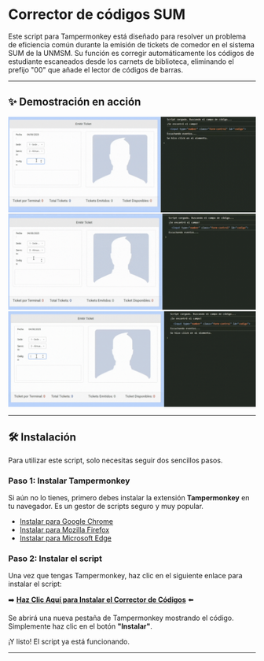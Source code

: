 #  Corrector de códigos SUM

Este script para Tampermonkey está diseñado para resolver un problema de eficiencia común durante la emisión de tickets de comedor en el sistema SUM de la UNMSM. Su función es corregir automáticamente los códigos de estudiante escaneados desde los carnets de biblioteca, eliminando el prefijo "00" que añade el lector de códigos de barras.

---

## ✨ Demostración en acción

![Demostración del Script 1](https://github.com/frank777ch/uicdreams/blob/main/media/demo1.gif?raw=true)
![Demostración del Script 2](https://github.com/frank777ch/uicdreams/blob/main/media/demo2.gif?raw=true)
![Demostración del Script 3](https://github.com/frank777ch/uicdreams/blob/main/media/demo3.gif?raw=true)

---

## 🛠️ Instalación

Para utilizar este script, solo necesitas seguir dos sencillos pasos.

### Paso 1: Instalar Tampermonkey

Si aún no lo tienes, primero debes instalar la extensión **Tampermonkey** en tu navegador. Es un gestor de scripts seguro y muy popular.

*   [Instalar para Google Chrome](https://chrome.google.com/webstore/detail/tampermonkey/dhdgffkkebhmkfjojejmpbldmpobfkfo)
*   [Instalar para Mozilla Firefox](https://addons.mozilla.org/es/firefox/addon/tampermonkey/)
*   [Instalar para Microsoft Edge](https://microsoftedge.microsoft.com/addons/detail/tampermonkey/iikmkjmpaadaobahmlepeloendndfphd)

### Paso 2: Instalar el script

Una vez que tengas Tampermonkey, haz clic en el siguiente enlace para instalar el script:

➡️ **[Haz Clic Aquí para Instalar el Corrector de Códigos](https://raw.githubusercontent.com/frank777ch/uicdreams/main/src/student-code/student-code.user.js)** ⬅️

Se abrirá una nueva pestaña de Tampermonkey mostrando el código. Simplemente haz clic en el botón **"Instalar"**.

¡Y listo! El script ya está funcionando.

---